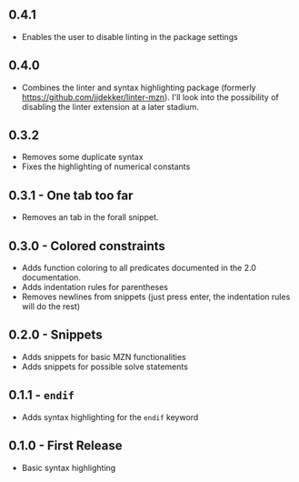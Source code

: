 ## 0.4.1
- Enables the user to disable linting in the package settings

## 0.4.0
- Combines the linter and syntax highlighting package (formerly https://github.com/jjdekker/linter-mzn). I'll look into the possibility of disabling the linter extension at a later stadium.

## 0.3.2
- Removes some duplicate syntax
- Fixes the highlighting of numerical constants

## 0.3.1 - One tab too far
- Removes an tab in the forall snippet.

## 0.3.0 - Colored constraints
- Adds function coloring to all predicates documented in the 2.0 documentation.
- Adds indentation rules for parentheses
- Removes newlines from snippets (just press enter, the indentation rules will do the rest)

## 0.2.0 - Snippets
- Adds snippets for basic MZN functionalities
- Adds snippets for possible solve statements

## 0.1.1 - `endif`
- Adds syntax highlighting for the `endif` keyword

## 0.1.0 - First Release
- Basic syntax highlighting
